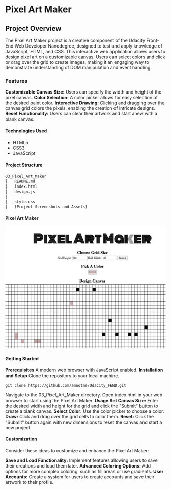 # Pixel Art Maker

## Project Overview

The Pixel Art Maker project is a creative component of the Udacity Front-End Web Developer Nanodegree, designed to test and apply knowledge of JavaScript, HTML, and CSS. This interactive web application allows users to design pixel art on a customizable canvas. Users can select colors and click or drag over the grid to create images, making it an engaging way to demonstrate understanding of DOM manipulation and event handling.

### Features

**Customizable Canvas Size:** Users can specify the width and height of the pixel canvas.
**Color Selection:** A color picker allows for easy selection of the desired paint color.
**Interactive Drawing:** Clicking and dragging over the canvas grid colors the pixels, enabling the creation of intricate designs.
**Reset Functionality:** Users can clear their artwork and start anew with a blank canvas.

#### Technologies Used

* HTML5
* CSS3
* JavaScript

#### Project Structure

```
03_Pixel_Art_Maker
│   README.md
│   index.html
│   design.js
│
│   style.css
│   [Project Screenshots and Assets]
```
#### Pixel Art Maker

![Pixel Art Maker](PixelArtMaker.png)

#### Getting Started

**Prerequisites**
A modern web browser with JavaScript enabled.
**Installation and Setup**
Clone the repository to your local machine.
```
git clone https://github.com/amnotme/Udacity_FEND.git
```
Navigate to the 03_Pixel_Art_Maker directory.
Open index.html in your web browser to start using the Pixel Art Maker.
**Usage**
**Set Canvas Size:** Enter the desired width and height for the grid and click the "Submit" button to create a blank canvas.
**Select Color:** Use the color picker to choose a color.
**Draw:** Click and drag over the grid cells to color them.
**Reset:** Click the "Submit" button again with new dimensions to reset the canvas and start a new project.

#### Customization

Consider these ideas to customize and enhance the Pixel Art Maker:

**Save and Load Functionality:** Implement features allowing users to save their creations and load them later.
**Advanced Coloring Options:** Add options for more complex coloring, such as fill areas or use gradients.
**User Accounts:** Create a system for users to create accounts and save their artwork to their profile.
